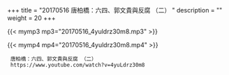 +++
title = "20170516  唐柏橋：六四、郭文貴與反腐 （二） "
description = ""
weight = 20
+++

{{< mymp3 mp3="20170516_4yuldrz30m8.mp3" >}}

{{< mymp4 mp4="20170516_4yuldrz30m8.mp4" >}}

     唐柏橋：六四、郭文貴與反腐 （二） 
     https://www.youtube.com/watch?v=4yuLdrz30m8 
     
